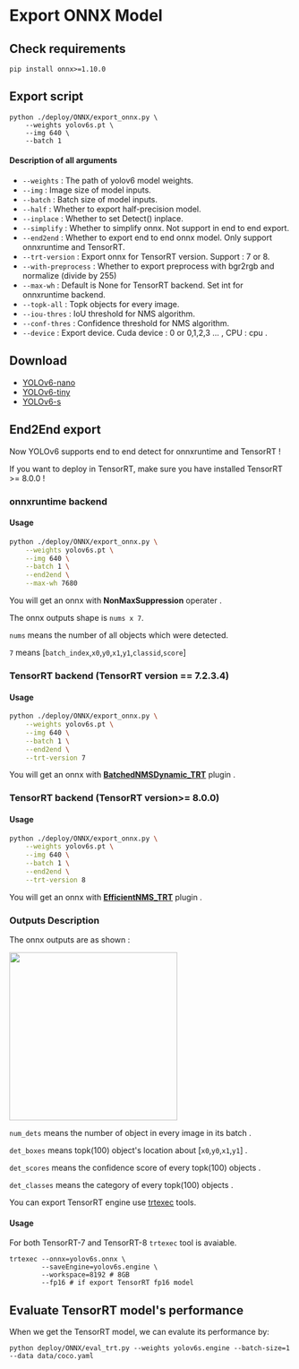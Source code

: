 # Export ONNX Model

## Check requirements

```shell
pip install onnx>=1.10.0
```

## Export script

```shell
python ./deploy/ONNX/export_onnx.py \
    --weights yolov6s.pt \
    --img 640 \
    --batch 1
```

#### Description of all arguments

- `--weights` : The path of yolov6 model weights.
- `--img` : Image size of model inputs.
- `--batch` : Batch size of model inputs.
- `--half` : Whether to export half-precision model.
- `--inplace` : Whether to set Detect() inplace.
- `--simplify` : Whether to simplify onnx. Not support in end to end export.
- `--end2end` : Whether to export end to end onnx model. Only support onnxruntime and TensorRT.
- `--trt-version` :  Export onnx for TensorRT version. Support : 7 or 8.
- `--with-preprocess` : Whether to export preprocess with bgr2rgb and normalize (divide by 255)
- `--max-wh` : Default is None for TensorRT backend. Set int for onnxruntime backend.
- `--topk-all` : Topk objects for every image.
- `--iou-thres` : IoU threshold for NMS algorithm.
- `--conf-thres` : Confidence threshold for NMS algorithm.
- `--device` : Export device. Cuda device : 0 or 0,1,2,3 ... , CPU : cpu .

## Download

* [YOLOv6-nano](https://github.com/meituan/YOLOv6/releases/download/0.1.0/yolov6n.onnx)
* [YOLOv6-tiny](https://github.com/meituan/YOLOv6/releases/download/0.1.0/yolov6t.onnx)
* [YOLOv6-s](https://github.com/meituan/YOLOv6/releases/download/0.1.0/yolov6s.onnx)

## End2End export

Now YOLOv6 supports end to end detect for onnxruntime and TensorRT !

If you want to deploy in TensorRT, make sure you have installed TensorRT >= 8.0.0 !

### onnxruntime backend

#### Usage

```bash
python ./deploy/ONNX/export_onnx.py \
    --weights yolov6s.pt \
    --img 640 \
    --batch 1 \
    --end2end \
    --max-wh 7680
```

You will get an onnx with **NonMaxSuppression** operater .

The onnx outputs shape is ```nums x 7```.

```nums``` means the number of all objects which were detected.

```7```  means [`batch_index`,`x0`,`y0`,`x1`,`y1`,`classid`,`score`]

### TensorRT backend (TensorRT version == 7.2.3.4)

#### Usage

```bash
python ./deploy/ONNX/export_onnx.py \
    --weights yolov6s.pt \
    --img 640 \
    --batch 1 \
    --end2end \
    --trt-version 7
```

You will get an onnx
with **[BatchedNMSDynamic_TRT](https://github.com/triple-Mu/TensorRT/tree/main/plugin/batchedNMSPlugin)** plugin .

### TensorRT backend (TensorRT version>= 8.0.0)

#### Usage

```bash
python ./deploy/ONNX/export_onnx.py \
    --weights yolov6s.pt \
    --img 640 \
    --batch 1 \
    --end2end \
    --trt-version 8
```

You will get an onnx with **[EfficientNMS_TRT](https://github.com/NVIDIA/TensorRT/tree/main/plugin/efficientNMSPlugin)**
plugin .

### Outputs Description

The onnx outputs are as shown :

<img src="https://user-images.githubusercontent.com/92794867/176650971-a4fa3d65-10d4-4b65-b8ef-00a2ff13406c.png" height="300px" />

```num_dets``` means the number of object in every image in its batch .

```det_boxes``` means topk(100) object's location about [`x0`,`y0`,`x1`,`y1`] .

```det_scores``` means the confidence score of every topk(100) objects .

```det_classes``` means the category of every topk(100) objects .

You can export TensorRT engine
use [trtexec](https://docs.nvidia.com/deeplearning/tensorrt/developer-guide/index.html#trtexec-ovr) tools.

#### Usage

For both TensorRT-7 and TensorRT-8  `trtexec`  tool is avaiable.

``` shell
trtexec --onnx=yolov6s.onnx \
        --saveEngine=yolov6s.engine \
        --workspace=8192 # 8GB
        --fp16 # if export TensorRT fp16 model
```

## Evaluate TensorRT model's performance

When we get the TensorRT model, we can evalute its performance by:

```
python deploy/ONNX/eval_trt.py --weights yolov6s.engine --batch-size=1 --data data/coco.yaml
```
